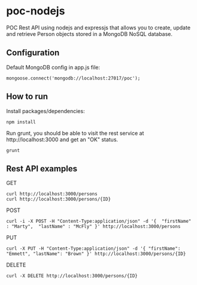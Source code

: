 # poc-nodejs
POC Rest API using nodejs and expressjs that allows you to create, update and retrieve Person objects stored in a MongoDB NoSQL database.

## Configuration
Default MongoDB config in app.js file:

```
mongoose.connect('mongodb://localhost:27017/poc');
```

## How to run
Install packages/dependencies: 
```
npm install
```

Run grunt, you should be able to visit the rest service at http://localhost:3000 and get an "OK" status.
```
grunt
```

## Rest API examples
GET
```
curl http://localhost:3000/persons
curl http://localhost:3000/persons/{ID}
```

POST
```
curl -i -X POST -H "Content-Type:application/json" -d '{  "firstName" : "Marty",  "lastName" : "McFly" }' http://localhost:3000/persons
```

PUT
```
curl -X PUT -H "Content-Type:application/json" -d '{ "firstName": "Emmett", "lastName": "Brown" }' http://localhost:3000/persons/{ID}
```

DELETE
```
curl -X DELETE http://localhost:3000/persons/{ID}
```
    
